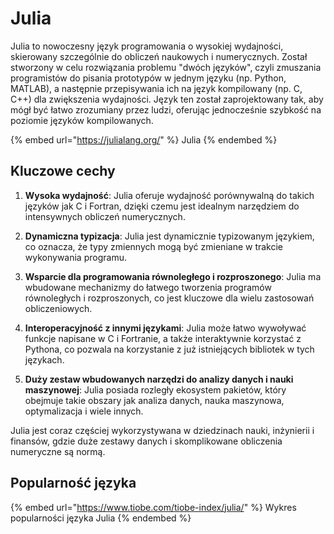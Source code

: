 # Julia

Julia to nowoczesny język programowania o wysokiej wydajności, skierowany szczególnie do obliczeń naukowych i numerycznych. Został stworzony w celu rozwiązania problemu "dwóch języków", czyli zmuszania programistów do pisania prototypów w jednym języku (np. Python, MATLAB), a następnie przepisywania ich na język kompilowany (np. C, C++) dla zwiększenia wydajności. Język ten został zaprojektowany tak, aby mógł być łatwo zrozumiany przez ludzi, oferując jednocześnie szybkość na poziomie języków kompilowanych.

{% embed url="https://julialang.org/" %}
Julia
{% endembed %}

## Kluczowe cechy

1. **Wysoka wydajność**: Julia oferuje wydajność porównywalną do takich języków jak C i Fortran, dzięki czemu jest idealnym narzędziem do intensywnych obliczeń numerycznych.

2. **Dynamiczna typizacja**: Julia jest dynamicznie typizowanym językiem, co oznacza, że typy zmiennych mogą być zmieniane w trakcie wykonywania programu.

3. **Wsparcie dla programowania równoległego i rozproszonego**: Julia ma wbudowane mechanizmy do łatwego tworzenia programów równoległych i rozproszonych, co jest kluczowe dla wielu zastosowań obliczeniowych.

4. **Interoperacyjność z innymi językami**: Julia może łatwo wywoływać funkcje napisane w C i Fortranie, a także interaktywnie korzystać z Pythona, co pozwala na korzystanie z już istniejących bibliotek w tych językach.

5. **Duży zestaw wbudowanych narzędzi do analizy danych i nauki maszynowej**: Julia posiada rozległy ekosystem pakietów, który obejmuje takie obszary jak analiza danych, nauka maszynowa, optymalizacja i wiele innych.

Julia jest coraz częściej wykorzystywana w dziedzinach nauki, inżynierii i finansów, gdzie duże zestawy danych i skomplikowane obliczenia numeryczne są normą.

## Popularność języka

{% embed url="https://www.tiobe.com/tiobe-index/julia/" %}
Wykres popularności języka Julia
{% endembed %}